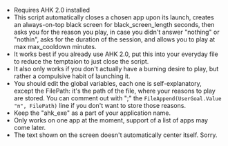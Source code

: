 - Requires AHK 2.0 installed
- This script automatically closes a chosen app upon its launch, creates an always-on-top black screen for black_screen_length seconds, then asks you for the reason you play, in case you didn't answer "nothing" or "nothin", asks for the duration of the session, and allows you to play at max max_cooldown minutes. 
- It works best if you already use AHK 2.0, put this into your everyday file to reduce the temptaion to just close the script.
- It also only works if you don't actually have a burning desire to play, but rather a compulsive habit of launching it.
- You should edit the global variables, each one is self-explanatory, except the FilePath: it's the path of the file, where your reasons to play are stored. You can comment out with ";" the `FileAppend(UserGoal.Value "n", FilePath)` line if you don't want to store those reasons.
- Keep the "ahk_exe" as a part of your application name.
- Only works on one app at the moment, support of a list of apps may come later.
- The text shown on the screen doesn't automatically center itself. Sorry.
